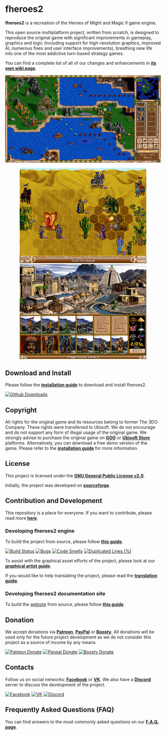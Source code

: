 # fheroes2

**fheroes2** is a recreation of the Heroes of Might and Magic II game engine.

This open source multiplatform project, written from scratch, is designed to reproduce the original game with significant
improvements in gameplay, graphics and logic (including support for high-resolution graphics, improved AI, numerous fixes
and user interface improvements), breathing new life into one of the most addictive turn-based strategy games.

You can find a complete list of all of our changes and enhancements in [**its own wiki page**](https://github.com/ihhub/fheroes2/wiki/Features-and-enhancements-of-the-project).

<p align="center">
    <img src="docs/images/screenshots/screenshot_world_map.webp" width="820" alt="Screenshot of the world map">
</p>

<p align="center">
    <img loading="lazy" src="docs/images/screenshots/screenshot_battle.webp" width="410" alt="Screenshot of the battle screen">
    <img loading="lazy" src="docs/images/screenshots/screenshot_castle.webp" width="410" alt="Screenshot of the castle screen">
</p>

## Download and Install

Please follow the [**installation guide**](docs/INSTALL.md) to download and install fheroes2.

<a loading="lazy" href="https://github.com/ihhub/fheroes2/releases"><img src="https://img.shields.io/github/downloads/ihhub/fheroes2/total.svg" alt="Github Downloads"></a>

## Copyright

All rights for the original game and its resources belong to former The 3DO Company. These rights were transferred to Ubisoft.
We do not encourage and do not support any form of illegal usage of the original game. We strongly advise to purchase the original
game on [**GOG**](https://www.gog.com) or [**Ubisoft Store**](https://store.ubi.com) platforms. Alternatively, you can download a
free demo version of the game. Please refer to the [**installation guide**](docs/INSTALL.md) for more information.

## License

This project is licensed under the [**GNU General Public License v2.0**](https://github.com/ihhub/fheroes2/blob/master/LICENSE).

Initially, the project was developed on [**sourceforge**](https://sourceforge.net/projects/fheroes2/).

## Contribution and Development

This repository is a place for everyone. If you want to contribute, please read more [**here**](https://github.com/ihhub/fheroes2/wiki/F.A.Q.#q-how-can-i-contribute-to-the-project).

### Developing fheroes2 engine

To build the project from source, please follow [**this guide**](docs/DEVELOPMENT.md).

[![Build Status](https://github.com/ihhub/fheroes2/actions/workflows/push.yml/badge.svg)](https://github.com/ihhub/fheroes2/actions)
[![Bugs](https://sonarcloud.io/api/project_badges/measure?project=ihhub_fheroes2&metric=bugs)](https://sonarcloud.io/dashboard?id=ihhub_fheroes2)
[![Code Smells](https://sonarcloud.io/api/project_badges/measure?project=ihhub_fheroes2&metric=code_smells)](https://sonarcloud.io/dashboard?id=ihhub_fheroes2)
[![Duplicated Lines (%)](https://sonarcloud.io/api/project_badges/measure?project=ihhub_fheroes2&metric=duplicated_lines_density)](https://sonarcloud.io/dashboard?id=ihhub_fheroes2)

To assist with the graphical asset efforts of the project, please look at our [**graphical artist guide**](docs/GRAPHICAL_ASSETS.md).

If you would like to help translating the project, please read the [**translation guide**](docs/TRANSLATION.md).

### Developing fheroes2 documentation site

To build the [website](https://ihhub.github.io/fheroes2/) from source, please follow
[**this guide**](docs/WEBSITE_LOCAL_DEV.md).

## Donation

We accept donations via [**Patreon**](https://www.patreon.com/fheroes2), [**PayPal**](https://www.paypal.com/paypalme/fheroes2) or [**Boosty**](https://boosty.to/fheroes2).
All donations will be used only for the future project development as we do not consider this project as a source of income by any means.

<a href="https://www.patreon.com/fheroes2"><img loading="lazy" src="https://img.shields.io/badge/Donate-Patreon-green.svg" alt="Patreon Donate"></a>
<a href="https://www.paypal.com/paypalme/fheroes2"><img loading="lazy" src="https://img.shields.io/badge/Donate-PayPal-green.svg" alt="Paypal Donate"></a>
<a href="https://boosty.to/fheroes2"><img loading="lazy" src="https://img.shields.io/badge/Donate-Boosty-green.svg" alt="Boosty Donate"></a>

## Contacts

Follow us on social networks: [**Facebook**](https://www.facebook.com/groups/fheroes2) or [**VK**](https://vk.com/fheroes2).
We also have a [**Discord**](https://discord.gg/xF85vbZ) server to discuss the development of the project.

<a href="https://www.facebook.com/groups/fheroes2"><img loading="lazy" src="https://img.shields.io/badge/Facebook-blue.svg" alt="Facebook"></a>
<a href="https://vk.com/fheroes2"><img loading="lazy" src="https://img.shields.io/badge/VK-blue.svg" alt="VK"></a>
<a href="https://discord.gg/xF85vbZ"><img loading="lazy" src="https://img.shields.io/discord/733093692860137523.svg?label=&amp;logo=discord&amp;logoColor=ffffff&amp;color=7389D8&amp;labelColor=6A7EC2" alt="Discord"></a>

## Frequently Asked Questions (FAQ)

You can find answers to the most commonly asked questions on our [**F.A.Q. page**](https://github.com/ihhub/fheroes2/wiki/F.A.Q.).

